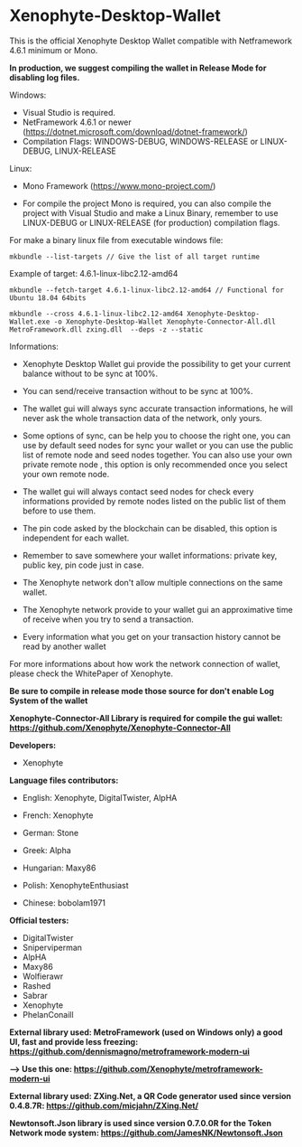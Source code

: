 # Xenophyte-Desktop-Wallet

This is the official Xenophyte Desktop Wallet compatible with Netframework 4.6.1 minimum or Mono.

**In production, we suggest compiling the wallet in Release Mode for disabling log files.**


Windows:

- Visual Studio is required.
- NetFramework 4.6.1 or newer (https://dotnet.microsoft.com/download/dotnet-framework/)
- Compilation Flags: WINDOWS-DEBUG, WINDOWS-RELEASE  or LINUX-DEBUG, LINUX-RELEASE

Linux:

- Mono Framework (https://www.mono-project.com/)

- For compile the project Mono is required, you can also compile the project with Visual Studio and make a Linux Binary, remember to use LINUX-DEBUG or LINUX-RELEASE (for production) compilation flags.

For make a binary linux file from executable windows file:

~~~~text
mkbundle --list-targets // Give the list of all target runtime
~~~~ 

Example of target: 4.6.1-linux-libc2.12-amd64

~~~text
mkbundle --fetch-target 4.6.1-linux-libc2.12-amd64 // Functional for Ubuntu 18.04 64bits

mkbundle --cross 4.6.1-linux-libc2.12-amd64 Xenophyte-Desktop-Wallet.exe -o Xenophyte-Desktop-Wallet Xenophyte-Connector-All.dll  MetroFramework.dll zxing.dll  --deps -z --static
~~~

Informations:

- Xenophyte Desktop Wallet gui provide the possibility to get your current balance without to be sync at 100%.

- You can send/receive transaction without to be sync at 100%.

- The wallet gui will always sync accurate transaction informations, he will never ask the whole transaction data of the network, only yours.

- Some options of sync, can be help you to choose the right one, you can use by default seed nodes for sync your wallet or you can use the public list of remote node and seed nodes together. You can also use your own private remote node , this option is only recommended once you select your own remote node. 

- The wallet gui will always contact seed nodes for check every informations provided by remote nodes listed on the public list of them before to use them.

- The pin code asked by the blockchain can be disabled, this option is independent for each wallet.

- Remember to save somewhere your wallet informations: private key, public key, pin code just in case.

- The Xenophyte network don't allow multiple connections on the same wallet. 

- The Xenophyte network provide to your wallet gui an approximative time of receive when you try to send a transaction.

- Every information what you get on your transaction history cannot be read by another wallet

For more informations about how work the network connection of wallet, please check the WhitePaper of Xenophyte.

**Be sure to compile in release mode those source for don't enable Log System of the wallet**

**Xenophyte-Connector-All Library is required for compile the gui wallet: https://github.com/Xenophyte/Xenophyte-Connector-All**

**Developers:**

- Xenophyte

**Language files contributors:**

- English: Xenophyte, DigitalTwister, AlpHA

- French: Xenophyte

- German: Stone

- Greek: Alpha

- Hungarian: Maxy86

- Polish: XenophyteEnthusiast

- Chinese: bobolam1971

**Official testers:**

- DigitalTwister
- Sniperviperman
- AlpHA
- Maxy86
- Wolfierawr
- Rashed
- Sabrar
- Xenophyte
- PhelanConaill

**External library used: MetroFramework (used on Windows only) a good UI, fast and provide less freezing: https://github.com/dennismagno/metroframework-modern-ui**

**--> Use this one: https://github.com/Xenophyte/metroframework-modern-ui**

**External library used: ZXing.Net, a QR Code generator used since version 0.4.8.7R: https://github.com/micjahn/ZXing.Net/**

**Newtonsoft.Json library is used since version 0.7.0.0R for the Token Network mode system: https://github.com/JamesNK/Newtonsoft.Json**
